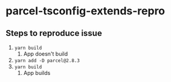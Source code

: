 # parcel-tsconfig-extends-repro

## Steps to reproduce issue
1. `yarn build`
   1. App doesn't build
2. `yarn add -D parcel@2.8.3`
3. `yarn build`
   1. App builds
